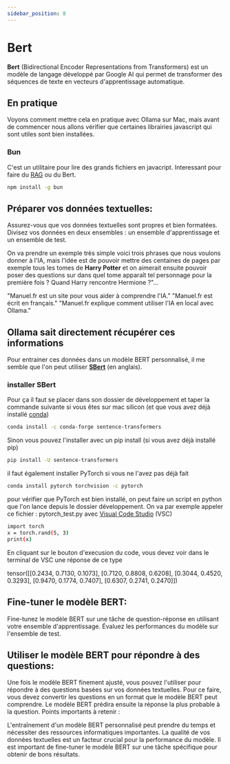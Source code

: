```yaml
---
sidebar_position: 8
---
```


# Bert

**Bert**  (Bidirectional Encoder Representations from Transformers) est un modèle de langage développé par Google AI qui permet de transformer des séquences de texte en vecteurs d'apprentissage automatique.

## En pratique

Voyons comment mettre cela en pratique avec Ollama sur Mac, mais avant de commencer nous allons vérifier que certaines librairies javascript qui sont utiles sont bien installées.

### Bun

C'est un utilitaire pour lire des grands fichiers en javacript. Interessant pour faire du [RAG](/docs/En-savoir-plus/rag) ou du Bert.

```bash
npm install -g bun
```

## Préparer vos données textuelles:

Assurez-vous que vos données textuelles sont propres et bien formatées.
Divisez vos données en deux ensembles : un ensemble d'apprentissage et un ensemble de test.

On va prendre un exemple très simple voici trois phrases que nous voulons donner à l'IA, mais l'idée est de pouvoir mettre des centaines de pages par exemple tous les tomes de **Harry Potter** et on aimerait ensuite pouvoir poser des questions sur dans quel tome apparaît tel personnage pour la première fois ? Quand Harry rencontre Hermione ?"...

"Manuel.fr est un site pour vous aider à comprendre l'IA."
"Manuel.fr est écrit en français."
"Manuel.fr explique comment utiliser l'IA en local avec Ollama."

## Ollama sait directement récupérer ces informations

Pour entrainer ces données dans un modèle BERT personnalisé, il me semble que l'on peut utiliser [**SBert**](https://www.sbert.net) (en anglais).

### installer SBert

Pour ça il faut se placer dans son dossier de développement et taper la commande suivante si vous êtes sur mac silicon (et que vous avez déjà installé [conda](/docs/installation/outils/conda))

```bash
conda install -c conda-forge sentence-transformers
```

Sinon vous pouvez l'installer avec un pip install (si vous avez déjà installé pip)

```bash
pip install -U sentence-transformers
```

il faut également installer PyTorch si vous ne l'avez pas déjà fait

```bash
conda install pytorch torchvision -c pytorch
```

pour vérifier que PyTorch est bien installé, on peut faire un script en python que l'on lance depuis le dossier développement. On va par exemple appeler ce fichier : pytorch_test.py avec [Visual Code Studio](/docs/Usage/vs%20code) (VSC)

```bash
import torch
x = torch.rand(5, 3)
print(x)
```

En cliquant sur le bouton d'execusion du code, vous devez voir dans le terminal de VSC une réponse de ce type

tensor([[0.2434, 0.7130, 0.1073],
        [0.7120, 0.8808, 0.6208],
        [0.3044, 0.4520, 0.3293],
        [0.9470, 0.1774, 0.7407],
        [0.6307, 0.2741, 0.2470]])


## Fine-tuner le modèle BERT:

Fine-tunez le modèle BERT sur une tâche de question-réponse en utilisant votre ensemble d'apprentissage.
Évaluez les performances du modèle sur l'ensemble de test.


## Utiliser le modèle BERT pour répondre à des questions:

Une fois le modèle BERT finement ajusté, vous pouvez l'utiliser pour répondre à des questions basées sur vos données textuelles.
Pour ce faire, vous devez convertir les questions en un format que le modèle BERT peut comprendre.
Le modèle BERT prédira ensuite la réponse la plus probable à la question.
Points importants à retenir :

L'entraînement d'un modèle BERT personnalisé peut prendre du temps et nécessiter des ressources informatiques importantes.
La qualité de vos données textuelles est un facteur crucial pour la performance du modèle.
Il est important de fine-tuner le modèle BERT sur une tâche spécifique pour obtenir de bons résultats.


